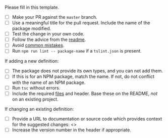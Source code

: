 Please fill in this template.

- [ ] Make your PR against the `master` branch.
- [ ] Use a meaningful title for the pull request. Include the name of the package modified.
- [ ] Test the change in your own code.
- [ ] Follow the advice from the [readme](https://github.com/DefinitelyTyped/DefinitelyTyped#make-a-pull-request).
- [ ] Avoid [common mistakes](https://github.com/DefinitelyTyped/DefinitelyTyped#common-mistakes).
- [ ] Run `npm run lint -- package-name` if a `tslint.json` is present.

If adding a new definition:
- [ ] The package does not provide its own types, and you can not add them.
- [ ] If this is for an NPM package, match the name. If not, do not conflict with the name of an NPM package.
- [ ] Run `tsc` without errors.
- [ ] Include the required [files](https://github.com/DefinitelyTyped/DefinitelyTyped#create-a-new-package) and header. Base these on the README, *not* on an existing project.

If changing an existing definition:
- [ ] Provide a URL to documentation or source code which provides context for the suggested changes: <<url here>>
- [ ] Increase the version number in the header if appropriate.
